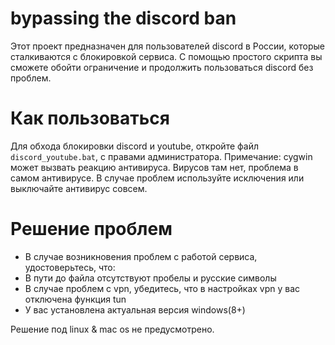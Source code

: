 # bypassing the discord ban

Этот проект предназначен для пользователей discord в России, которые сталкиваются   с блокировкой сервиса. С помощью простого скрипта вы сможете обойти ограничение и продолжить пользоваться discord без проблем. 

# Как пользоваться
Для обхода блокировки discord и youtube, откройте файл `discord_youtube.bat`, с правами администратора.
Примечание: cygwin может вызвать реакцию антивируса. Вирусов там нет, проблема в самом антивирусе. В случае проблем используйте исключения или выключайте антивирус совсем.

# Решение проблем
- В случае возникновения проблем с работой сервиса, удостоверьтесь, что: 
- В пути до файла отсутствуют пробелы и русские символы
- В случае проблем с vpn, убедитесь, что в настройках vpn у вас отключена функция tun
- У вас установлена актуальная версия windows(8+) 

Решение под linux & mac os не предусмотрено.

